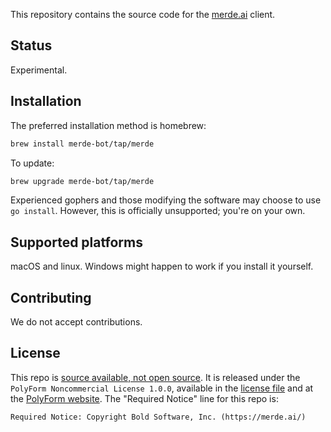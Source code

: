 This repository contains the source code for the [merde.ai](https://merde.ai/) client.

## Status

Experimental.

## Installation

The preferred installation method is homebrew:

```sh
brew install merde-bot/tap/merde
```

To update:

```sh
brew upgrade merde-bot/tap/merde
```

Experienced gophers and those modifying the software may choose to use `go install`. However, this is officially unsupported; you're on your own.

## Supported platforms

macOS and linux. Windows might happen to work if you install it yourself.

## Contributing

We do not accept contributions.

## License

This repo is [source available, not open source](https://en.wikipedia.org/wiki/Source-available_software). It is released under the `PolyForm Noncommercial License 1.0.0`, available in the [license file](license) and at the [PolyForm website](https://polyformproject.org/licenses/noncommercial/1.0.0/). The "Required Notice" line for this repo is:

```
Required Notice: Copyright Bold Software, Inc. (https://merde.ai/)
```

